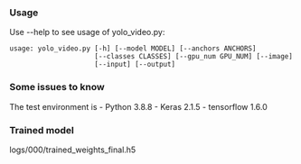 ### Usage
Use --help to see usage of yolo_video.py:
```
usage: yolo_video.py [-h] [--model MODEL] [--anchors ANCHORS]
                     [--classes CLASSES] [--gpu_num GPU_NUM] [--image]
                     [--input] [--output]
```

### Some issues to know
The test environment is
    - Python 3.8.8
    - Keras 2.1.5
    - tensorflow 1.6.0

### Trained model 
logs/000/trained_weights_final.h5
